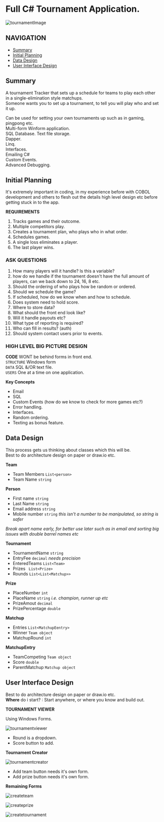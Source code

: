 # Full C# Tournament Application.   
  

![tournamentImage](https://cdn.vox-cdn.com/thumbor/gYycEEBQahKMcA2CeglZbYjtw54=/1400x0/filters:no_upscale()/cdn.vox-cdn.com/uploads/chorus_asset/file/11519241/bracket_board.jpg)  
  
## NAVIGATION 
- [Summary](#Summary)
- [Initial Planning](#Initial-Planning)
- [Data Design](#Data-Design)
- [User Interface Design ](#User-Interface-Design)
    
  

## Summary 
  
A tournament Tracker that sets up a schedule for teams to play each other in a single-elimination style matchups.   
Someone wants you to set up a tournament, to tell you will play who and set it up.  
  
Can be used for setting your own tournaments up such as in gaming, pingpong etc.   
Multi-form Winform application.  
SQL Database. 
Text file storage.  
Dapper.  
Linq.  
Interfaces.   
Emailing C#  
Custom Events.  
Advanced Debugging.  
  
## Initial Planning
  
It's extremely important in coding, in my experience before with COBOL development and others to flesh out the details high level design etc before getting stuck in to the app.   

**REQUIREMENTS** 
  
1. Tracks games and their outcome.  
2. Multiple competitors play.  
3. Creates a tournament plan, who plays who in what order.   
4. Schedules games.  
5. A single loss eliminates a player.  
6. The last player wins.  
  
### ASK QUESTIONS  
  
1. How many players will it handle? Is this a variable?  
2. how do we handle if the tournament doesn't have the full amount of players, can we back down to 24, 16, 8 etc.  
3. Should the ordering of who plays how be random or ordered.  
4. Should we schedule the game?   
5. If scheduled, how do we know when and how to schedule.  
6. Does system need to hold score.  
7. Where to store data?   
8. What should the front end look like?  
9. Will it handle payouts etc? 
10. What type of reporting is required?   
11. Who can fill in results? (auth)
12. Should system contact users prior to events.     

### HIGH LEVEL BIG PICTURE DESIGN  
  
**CODE** WONT be behind forms in front end.  
`STRUCTURE` Windows form   
`DATA` SQL &/OR text file.    
`USERS` One at a time on one application.    

**Key Concepts**   
  
- Email  
- SQL  
- Custom Events (how do we know to check for more games etc?)  
- Error handling.  
- Interfaces.  
- Random ordering.   
- Texting as bonus feature.  
  
## Data Design
  
 This process gets us thinking about classes which this will be.   
 Best to do architecture design on paper or draw.io etc.    
  
**Team**   
  
- Team Members `List<person>`
- Team Name `string`  
  

**Person**  
  
- First name `string`  
- Last Name `string`    
- Email address `string`  
- Mobile number  `string`  *this isn't a number to be manipulated, so string is safer*   
   
*Break apart name early, for better use later such as in email and sorting big issues with double barrel names etc*  
   
   
**Tournament**   
  
- TournamentName `string`  
- EntryFee `decimal` *needs precision*  
- EnteredTeams `List<Team>`    
- Prizes  ` List<Prize>`   
- Rounds `List<List<Matchup>>`  
  
**Prize**  
  
- PlaceNumber `int`  
- PlaceName  `string`  *i.e. champion, runner up etc*  
- PrizeAmout `decimal`  
- PrizePercentage  `double`   
  
**Matchup**  
  
- Entries `List<MatchupEentry>`  
- Winner `Team object`  
- MatchupRound `int`  
  
**MatchupEntry**  
  
- TeamCompeting  `Team object`  
- Score `double`  
- ParentMatchup `Matchup object`    
  
## User Interface Design
    
 Best to do architecture design on paper or draw.io etc.    
 **Where** do i start? : Start anywhere, or where you know and build out.    

**TOURNAMENT VIEWER**  
    
Using Windows Forms.   

![tournamentviewer](image/tournamentviewer.png)  
  
 - Round is a dropdown.  
 - Score button to add. 
   

**Tournament Creator** 
  
![tournamentcreator](image/tournamentcreator.png)   
  
- Add team button needs it's own form.  
- Add prize button needs it's own form.  
  
**Remaining Forms**    

![createteam](image/createteam.png) 
  
![createprize](image/prize.png)
  
![createtournament](image/createtournament.png)


